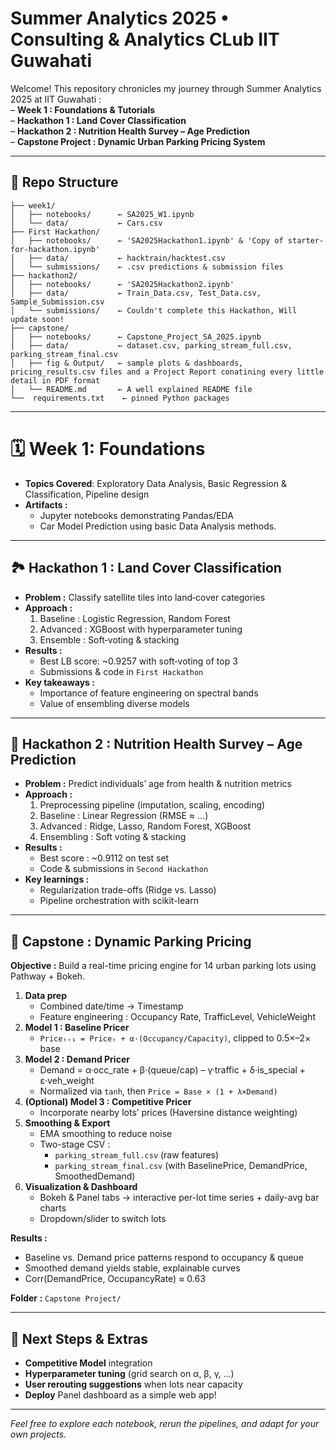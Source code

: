 # Summer Analytics 2025 • Consulting & Analytics CLub IIT Guwahati

Welcome! This repository chronicles my journey through Summer Analytics 2025 at IIT Guwahati :  
– **Week 1 : Foundations & Tutorials**  
– **Hackathon 1 : Land Cover Classification**  
– **Hackathon 2 : Nutrition Health Survey – Age Prediction**  
– **Capstone Project : Dynamic Urban Parking Pricing System**

---

## 📁 Repo Structure

```
├── week1/
│   ├── notebooks/      ← SA2025_W1.ipynb
│   └── data/           ← Cars.csv
├── First Hackathon/
│   ├── notebooks/      ← 'SA2025Hackathon1.ipynb' & 'Copy of starter-for-hackathon.ipynb' 
│   ├── data/           ← hacktrain/hacktest.csv
│   └── submissions/    ← .csv predictions & submission files
├── hackathon2/
│   ├── notebooks/      ← 'SA2025Hackathon2.ipynb'
│   ├── data/           ← Train_Data.csv, Test_Data.csv, Sample_Submission.csv
│   └── submissions/    ← Couldn't complete this Hackathon, Will update soon!
├── capstone/
│   ├── notebooks/      ← Capstone_Project_SA_2025.ipynb
│   ├── data/           ← dataset.csv, parking_stream_full.csv, parking_stream_final.csv
│   ├── fig & Output/   ← sample plots & dashboards, pricing_results.csv files and a Project Report conatining every little detail in PDF format
│   └── README.md       ← A well explained README file
└──  requirements.txt    ← pinned Python packages
```


---

# 🗓️ Week 1: Foundations

- **Topics Covered**: Exploratory Data Analysis, Basic Regression & Classification, Pipeline design  
- **Artifacts :**  
  - Jupyter notebooks demonstrating Pandas/EDA
  - Car Model Prediction using basic Data Analysis methods.
   
---

## 🏞️ Hackathon 1 : Land Cover Classification

- **Problem :** Classify satellite tiles into land‐cover categories  
- **Approach :**  
  1. Baseline : Logistic Regression, Random Forest  
  2. Advanced : XGBoost with hyperparameter tuning  
  3. Ensemble : Soft‐voting & stacking  
- **Results :**  
  - Best LB score: ~0.9257 with soft‐voting of top 3  
  - Submissions & code in `First Hackathon`  
- **Key takeaways :**  
  - Importance of feature engineering on spectral bands  
  - Value of ensembling diverse models  

---

## 🍎 Hackathon 2 : Nutrition Health Survey – Age Prediction

- **Problem :** Predict individuals’ age from health & nutrition metrics  
- **Approach :**  
  1. Preprocessing pipeline (imputation, scaling, encoding)  
  2. Baseline : Linear Regression (RMSE ≈ …)  
  3. Advanced : Ridge, Lasso, Random Forest, XGBoost  
  4. Ensembling : Soft voting & stacking  
- **Results :**   
  - Best score : ~0.9112 on test set  
  - Code & submissions in `Second Hackathon`  
- **Key learnings :**  
  - Regularization trade-offs (Ridge vs. Lasso)  
  - Pipeline orchestration with scikit-learn  

---

## 🚗 Capstone : Dynamic Parking Pricing

**Objective :** Build a real-time pricing engine for 14 urban parking lots using Pathway + Bokeh.  

1. **Data prep**  
   - Combined date/time → Timestamp  
   - Feature engineering : Occupancy Rate, TrafficLevel, VehicleWeight  
2. **Model 1 : Baseline Pricer**  
   - `Priceₜ₊₁ = Priceₜ + α·(Occupancy/Capacity)`, clipped to 0.5×–2× base  
3. **Model 2 : Demand Pricer**  
   - Demand = α·occ_rate + β·(queue/cap) – γ·traffic + δ·is_special + ε·veh_weight  
   - Normalized via `tanh`, then `Price = Base × (1 + λ×Demand)`  
4. **(Optional) Model 3 : Competitive Pricer**  
   - Incorporate nearby lots’ prices (Haversine distance weighting)  
5. **Smoothing & Export**  
   - EMA smoothing to reduce noise  
   - Two-stage CSV :  
     - `parking_stream_full.csv` (raw features)  
     - `parking_stream_final.csv` (with BaselinePrice, DemandPrice, SmoothedDemand)  
6. **Visualization & Dashboard**  
   - Bokeh & Panel tabs → interactive per-lot time series + daily-avg bar charts  
   - Dropdown/slider to switch lots  

**Results :**  
- Baseline vs. Demand price patterns respond to occupancy & queue  
- Smoothed demand yields stable, explainable curves  
- Corr(DemandPrice, OccupancyRate) ≈ 0.63  

**Folder :** `Capstone Project/`  

---

## 🚀 Next Steps & Extras

- **Competitive Model** integration  
- **Hyperparameter tuning** (grid search on α, β, γ, …)  
- **User rerouting suggestions** when lots near capacity  
- **Deploy** Panel dashboard as a simple web app!  

---

*Feel free to explore each notebook, rerun the pipelines, and adapt for your own projects.*  

